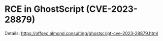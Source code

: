 # RCE in GhostScript (CVE-2023-28879)

Details: https://offsec.almond.consulting/ghostscript-cve-2023-28879.html

